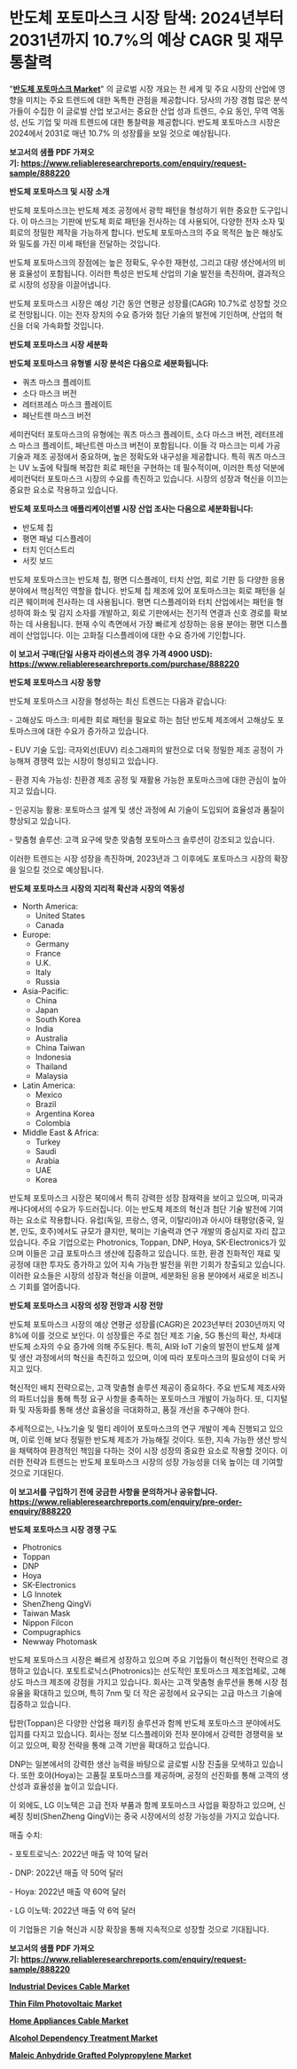 <p><h1>반도체 포토마스크 시장 탐색: 2024년부터 2031년까지 10.7%의 예상 CAGR 및 재무 통찰력</h1></p><p>"<strong><a href="https://www.reliableresearchreports.com/semiconductor-photomask-r888220?utm_campaign=105&utm_medium=7&utm_source=Github&utm_content=ia&utm_term=05122024&utm_id=semiconductor-photomask">반도체 포토마스크 Market</a></strong>" 의 글로벌 시장 개요는 전 세계 및 주요 시장의 산업에 영향을 미치는 주요 트렌드에 대한 독특한 관점을 제공합니다. 당사의 가장 경험 많은 분석가들이 수집한 이 글로벌 산업 보고서는 중요한 산업 성과 트렌드, 수요 동인, 무역 역동성, 선도 기업 및 미래 트렌드에 대한 통찰력을 제공합니다. 반도체 포토마스크 시장은 2024에서 2031로 매년 10.7% 의 성장률을 보일 것으로 예상됩니다.&nbsp;</p>
<p><strong>보고서의 샘플 PDF 가져오기:&nbsp;<a href="https://www.reliableresearchreports.com/enquiry/request-sample/888220?utm_campaign=105&utm_medium=7&utm_source=Github&utm_content=ia&utm_term=05122024&utm_id=semiconductor-photomask">https://www.reliableresearchreports.com/enquiry/request-sample/888220</a></strong></p>
<p><strong>반도체 포토마스크 및 시장 소개</strong></p>
<p><p>반도체 포토마스크는 반도체 제조 공정에서 광학 패턴을 형성하기 위한 중요한 도구입니다. 이 마스크는 기판에 반도체 회로 패턴을 전사하는 데 사용되어, 다양한 전자 소자 및 회로의 정밀한 제작을 가능하게 합니다. 반도체 포토마스크의 주요 목적은 높은 해상도와 밀도를 가진 미세 패턴을 전달하는 것입니다. </p><p>반도체 포토마스크의 장점에는 높은 정확도, 우수한 재현성, 그리고 대량 생산에서의 비용 효율성이 포함됩니다. 이러한 특성은 반도체 산업의 기술 발전을 촉진하며, 결과적으로 시장의 성장을 이끌어냅니다. </p><p>반도체 포토마스크 시장은 예상 기간 동안 연평균 성장률(CAGR) 10.7%로 성장할 것으로 전망됩니다. 이는 전자 장치의 수요 증가와 첨단 기술의 발전에 기인하며, 산업의 혁신을 더욱 가속화할 것입니다.</p></p>
<p><strong>반도체 포토마스크 시장 세분화</strong></p>
<p><strong>반도체 포토마스크 유형별 시장 분석은 다음으로 세분화됩니다:</strong></p>
<p><ul><li>쿼츠 마스크 플레이트</li><li>소다 마스크 버전</li><li>레터프레스 마스크 플레이트</li><li>페난트렌 마스크 버전</li></ul></p>
<p><p>세미컨덕터 포토마스크의 유형에는 쿼츠 마스크 플레이트, 소다 마스크 버전, 레터프레스 마스크 플레이트, 페난트렌 마스크 버전이 포함됩니다. 이들 각 마스크는 미세 가공 기술과 제조 공정에서 중요하며, 높은 정확도와 내구성을 제공합니다. 특히 쿼츠 마스크는 UV 노출에 탁월해 복잡한 회로 패턴을 구현하는 데 필수적이며, 이러한 특성 덕분에 세미컨덕터 포토마스크 시장의 수요를 촉진하고 있습니다. 시장의 성장과 혁신을 이끄는 중요한 요소로 작용하고 있습니다.</p></p>
<p><strong>반도체 포토마스크 애플리케이션별 시장 산업 조사는 다음으로 세분화됩니다:</strong></p>
<p><ul><li>반도체 칩</li><li>평면 패널 디스플레이</li><li>터치 인더스트리</li><li>서킷 보드</li></ul></p>
<p><p>반도체 포토마스크는 반도체 칩, 평면 디스플레이, 터치 산업, 회로 기판 등 다양한 응용 분야에서 핵심적인 역할을 합니다. 반도체 칩 제조에 있어 포토마스크는 회로 패턴을 실리콘 웨이퍼에 전사하는 데 사용됩니다. 평면 디스플레이와 터치 산업에서는 패턴을 형성하여 화소 및 감지 소자를 개발하고, 회로 기판에서는 전기적 연결과 신호 경로를 확보하는 데 사용됩니다. 현재 수익 측면에서 가장 빠르게 성장하는 응용 분야는 평면 디스플레이 산업입니다. 이는 고화질 디스플레이에 대한 수요 증가에 기인합니다.</p></p>
<p><strong>이 보고서 구매(단일 사용자 라이센스의 경우 가격 4900 USD): <a href="https://www.reliableresearchreports.com/purchase/888220?utm_campaign=105&utm_medium=7&utm_source=Github&utm_content=ia&utm_term=05122024&utm_id=semiconductor-photomask">https://www.reliableresearchreports.com/purchase/888220</a></strong></p>
<p><strong>반도체 포토마스크 시장 동향</strong></p>
<p><p>반도체 포토마스크 시장을 형성하는 최신 트렌드는 다음과 같습니다:</p><p>- 고해상도 마스크: 미세한 회로 패턴을 필요로 하는 첨단 반도체 제조에서 고해상도 포토마스크에 대한 수요가 증가하고 있습니다.</p><p>- EUV 기술 도입: 극자외선(EUV) 리소그래피의 발전으로 더욱 정밀한 제조 공정이 가능해져 경쟁력 있는 시장이 형성되고 있습니다.</p><p>- 환경 지속 가능성: 친환경 제조 공정 및 재활용 가능한 포토마스크에 대한 관심이 높아지고 있습니다.</p><p>- 인공지능 활용: 포토마스크 설계 및 생산 과정에 AI 기술이 도입되어 효율성과 품질이 향상되고 있습니다.</p><p>- 맞춤형 솔루션: 고객 요구에 맞춘 맞춤형 포토마스크 솔루션이 강조되고 있습니다.</p><p>이러한 트렌드는 시장 성장을 촉진하며, 2023년과 그 이후에도 포토마스크 시장의 확장을 일으킬 것으로 예상됩니다.</p></p>
<p><strong>반도체 포토마스크 시장의 지리적 확산과 시장의 역동성</strong></p>
<p><ul>
    <li>
        North America:
        <ul>
            <li>United States</li>
            <li>Canada</li>
        </ul>
    </li>
    <li>
        Europe:
        <ul>
            <li>Germany</li>
            <li>France</li>
            <li>U.K.</li>
            <li>Italy</li>
            <li>Russia</li>
        </ul>
    </li>
    <li>
        Asia-Pacific:
        <ul>
            <li>China</li>
            <li>Japan</li>
            <li>South Korea</li>
            <li>India</li>
            <li>Australia</li>
            <li>China Taiwan</li>
            <li>Indonesia</li>
            <li>Thailand</li>
            <li>Malaysia</li>
        </ul>
    </li>
    <li>
        Latin America:
        <ul>
            <li>Mexico</li>
            <li>Brazil</li>
            <li>Argentina Korea</li>
            <li>Colombia</li>
        </ul>
    </li>
    <li>
        Middle East & Africa:
        <ul>
            <li>Turkey</li>
            <li>Saudi</li>
            <li>Arabia</li>
            <li>UAE</li>
            <li>Korea</li>
        </ul>
    </li>
    </ul></p>
<p><p>반도체 포토마스크 시장은 북미에서 특히 강력한 성장 잠재력을 보이고 있으며, 미국과 캐나다에서의 수요가 두드러집니다. 이는 반도체 제조의 혁신과 첨단 기술 발전에 기여하는 요소로 작용합니다. 유럽(독일, 프랑스, 영국, 이탈리아)과 아시아 태평양(중국, 일본, 인도, 호주)에서도 규모가 클지만, 북미는 기술력과 연구 개발의 중심지로 자리 잡고 있습니다. 주요 기업으로는 Photronics, Toppan, DNP, Hoya, SK-Electronics가 있으며 이들은 고급 포토마스크 생산에 집중하고 있습니다. 또한, 환경 친화적인 재료 및 공정에 대한 투자도 증가하고 있어 지속 가능한 발전을 위한 기회가 창출되고 있습니다. 이러한 요소들은 시장의 성장과 혁신을 이끌며, 세분화된 응용 분야에서 새로운 비즈니스 기회를 열어줍니다.</p></p>
<p><strong>반도체 포토마스크 시장의 성장 전망과 시장 전망</strong></p>
<p><p>반도체 포토마스크 시장의 예상 연평균 성장률(CAGR)은 2023년부터 2030년까지 약 8%에 이를 것으로 보인다. 이 성장률은 주로 첨단 제조 기술, 5G 통신의 확산, 차세대 반도체 소자의 수요 증가에 의해 주도된다. 특히, AI와 IoT 기술의 발전이 반도체 설계 및 생산 과정에서의 혁신을 촉진하고 있으며, 이에 따라 포토마스크의 필요성이 더욱 커지고 있다.</p><p>혁신적인 배치 전략으로는, 고객 맞춤형 솔루션 제공이 중요하다. 주요 반도체 제조사와의 파트너십을 통해 특정 요구 사항을 충족하는 포토마스크 개발이 가능하다. 또, 디지털화 및 자동화를 통해 생산 효율성을 극대화하고, 품질 개선을 추구해야 한다.</p><p>추세적으로는, 나노기술 및 멀티 레이어 포토마스크의 연구 개발이 계속 진행되고 있으며, 이로 인해 보다 정밀한 반도체 제조가 가능해질 것이다. 또한, 지속 가능한 생산 방식을 채택하여 환경적인 책임을 다하는 것이 시장 성장의 중요한 요소로 작용할 것이다. 이러한 전략과 트렌드는 반도체 포토마스크 시장의 성장 가능성을 더욱 높이는 데 기여할 것으로 기대된다.</p></p>
<p><strong>이 보고서를 구입하기 전에 궁금한 사항을 문의하거나 공유합니다. <a href="https://www.reliableresearchreports.com/enquiry/pre-order-enquiry/888220?utm_campaign=105&utm_medium=7&utm_source=Github&utm_content=ia&utm_term=05122024&utm_id=semiconductor-photomask">https://www.reliableresearchreports.com/enquiry/pre-order-enquiry/888220</a></strong></p>
<p><strong>반도체 포토마스크 시장 경쟁 구도</strong></p>
<p><ul><li>Photronics</li><li>Toppan</li><li>DNP</li><li>Hoya</li><li>SK-Electronics</li><li>LG Innotek</li><li>ShenZheng QingVi</li><li>Taiwan Mask</li><li>Nippon Filcon</li><li>Compugraphics</li><li>Newway Photomask</li></ul></p>
<p><p>반도체 포토마스크 시장은 빠르게 성장하고 있으며 주요 기업들이 혁신적인 전략으로 경쟁하고 있습니다. 포토트로닉스(Photronics)는 선도적인 포토마스크 제조업체로, 고해상도 마스크 제조에 강점을 가지고 있습니다. 회사는 고객 맞춤형 솔루션을 통해 시장 점유율을 확대하고 있으며, 특히 7nm 및 더 작은 공정에서 요구되는 고급 마스크 기술에 집중하고 있습니다. </p><p>탑판(Toppan)은 다양한 산업용 패키징 솔루션과 함께 반도체 포토마스크 분야에서도 입지를 다지고 있습니다. 회사는 정보 디스플레이와 전자 분야에서 강력한 경쟁력을 보이고 있으며, 확장 전략을 통해 고객 기반을 확대하고 있습니다. </p><p>DNP는 일본에서의 강력한 생산 능력을 바탕으로 글로벌 시장 진출을 모색하고 있습니다. 또한 호야(Hoya)는 고품질 포토마스크를 제공하며, 공정의 선진화를 통해 고객의 생산성과 효율성을 높이고 있습니다. </p><p>이 외에도, LG 이노텍은 고급 전자 부품과 함께 포토마스크 사업을 확장하고 있으며, 신쎄징 칭비(ShenZheng QingVi)는 중국 시장에서의 성장 가능성을 가지고 있습니다. </p><p>매출 수치:</p><p>- 포토트로닉스: 2022년 매출 약 10억 달러</p><p>- DNP: 2022년 매출 약 50억 달러</p><p>- Hoya: 2022년 매출 약 60억 달러</p><p>- LG 이노텍: 2022년 매출 약 6억 달러</p><p>이 기업들은 기술 혁신과 시장 확장을 통해 지속적으로 성장할 것으로 기대됩니다.</p></p>
<p><strong>보고서의 샘플 PDF 가져오기:&nbsp;<a href="https://www.reliableresearchreports.com/enquiry/request-sample/888220?utm_campaign=105&utm_medium=7&utm_source=Github&utm_content=ia&utm_term=05122024&utm_id=semiconductor-photomask">https://www.reliableresearchreports.com/enquiry/request-sample/888220</a></strong></p>
<p><strong><p><a href="https://issuu.com/reportprime-2/docs/industrial-devices-cable-market-size-2030.pptx?utm_campaign=105&utm_medium=7&utm_source=Github&utm_content=ia&utm_term=05122024&utm_id=semiconductor-photomask">Industrial Devices Cable Market</a></p><p><a href="https://github.com/petbigbeepjn/Market-Research-Report-List-1/blob/main/thin-film-photovoltaic-market.md?utm_campaign=105&utm_medium=7&utm_source=Github&utm_content=ia&utm_term=05122024&utm_id=semiconductor-photomask">Thin Film Photovoltaic Market</a></p><p><a href="https://issuu.com/reportprime-2/docs/home-appliances-cable-market-size-2030.pptx?utm_campaign=105&utm_medium=7&utm_source=Github&utm_content=ia&utm_term=05122024&utm_id=semiconductor-photomask">Home Appliances Cable Market</a></p><p><a href="https://www.linkedin.com/pulse/revenue-forecast-growth-outlook-alcohol-dependency-treatment-eiyic?utm_campaign=105&utm_medium=7&utm_source=Github&utm_content=ia&utm_term=05122024&utm_id=semiconductor-photomask">Alcohol Dependency Treatment Market</a></p><p><a href="https://www.linkedin.com/pulse/maleic-anhydride-grafted-polypropylene-market-overview-xme9e?utm_campaign=105&utm_medium=7&utm_source=Github&utm_content=ia&utm_term=05122024&utm_id=semiconductor-photomask">Maleic Anhydride Grafted Polypropylene Market</a></p></strong></p>
<p></p>